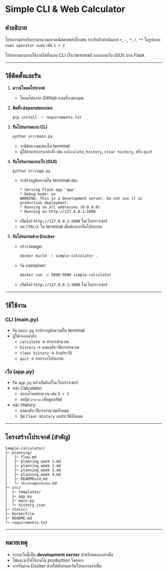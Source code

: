 # Simple CLI & Web Calculator

## คำอธิบาย
โปรแกรมสำหรับการคำนวณทางคณิตศาสตร์เบื้องต้น รองรับตัวดำเนินการ `+`, `-`, `*`, `/`, `**` ในรูปแบบ `num1 operator num2` เช่น `1 + 2`  

โปรแกรมสามารถใช้งานได้ทั้งแบบ CLI (ใน terminal) และแบบเว็บ (GUI) ผ่าน Flask

---

## วิธีติดตั้งและรัน

1. **ดาวน์โหลดโปรเจกต์**
   - โหลดโค้ดจาก GitHub ลงเครื่องของคุณ

2. **ติดตั้ง dependencies**
   ```bash
   pip install -r requirements.txt
   ```

3. **รันโปรแกรมแบบ CLI**
   ```bash
   python src/main.py
   ```
   - จะมีข้อความแสดงใน terminal
   - ผู้ใช้สามารถกรอกคำสั่ง เช่น `calculate`, `history`, `clear history`, หรือ `quit`

4. **รันโปรแกรมแบบเว็บ (GUI)**
   ```bash
   python src/app.py
   ```
   - จะปรากฏข้อความใน terminal เช่น:
     ```
     * Serving Flask app 'app'
     * Debug mode: on
     WARNING: This is a development server. Do not use it in production deployment.
     * Running on all addresses (0.0.0.0)
     * Running on http://127.0.0.1:5000
     ```
   - เปิดลิงก์ `http://127.0.0.1:5000` ในเว็บบราวเซอร์
   - กด `CTRL+C` ใน terminal เมื่อต้องการปิดโปรแกรม

5. **รันโปรแกรมด้วย Docker**
   - สร้าง image:
     ```bash
     docker build -t simple-calculator .
     ```
   - รัน container:
     ```bash
     docker run -p 5000:5000 simple-calculator
     ```
   - เปิดลิงก์ `http://127.0.0.1:5000` ในเว็บบราวเซอร์

---

## วิธีใช้งาน

### CLI (main.py)
- รัน `main.py` จะปรากฏข้อความใน terminal
- ผู้ใช้กรอกคำสั่ง:
  - `calculate` → ทำการคำนวณ
  - `history` → แสดงประวัติการคำนวณ
  - `clear history` → ล้างประวัติ
  - `quit` → ออกจากโปรแกรม

### เว็บ (app.py)
- รัน `app.py` แล้วเปิดลิงก์ในเว็บบราวเซอร์
- หน้า Calculator:
  - กรอกโจทย์คำนวณ เช่น `5 + 3`
  - กดปุ่ม `คำนวณ` เพื่อดูผลลัพธ์
- หน้า History:
  - แสดงประวัติการคำนวณทั้งหมด
  - ปุ่ม `Clear History` ลบประวัติทั้งหมด

---

## โครงสร้างโปรเจกต์ (สำคัญ)
```
Sample-calculator/
├─ planning/
│   ├─ flow.md
│   ├─ planning_week 1.md
│   ├─ planning_week 2.md
│   ├─ planning_week 3.md
│   ├─ planning_week 4.md
│   ├─ READMEoid.md
│   └─ วิธีการยิงapiเบื้องต้น.md
├─ src/
│  ├─ templates/
│  ├─ app.py
│  ├─ main.py
│  └─ history.json
├─ static/
├─ Dockerfile
├─ README.md
└─ requirements.txt
```

---

## หมายเหตุ
- ระบบเว็บนี้เป็น **development server** สำหรับทดลองเท่านั้น
- ไม่แนะนำให้ใช้งานใน production โดยตรง
- การรันผ่าน Docker ช่วยให้ตั้งค่าและรันโปรแกรมง่ายขึ้น

